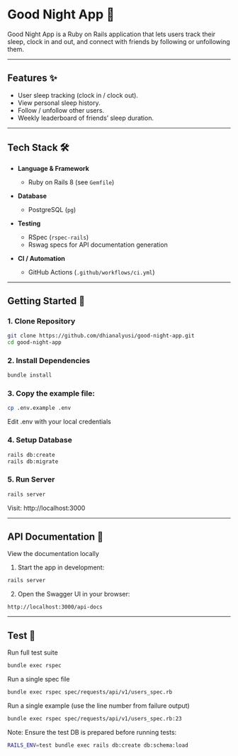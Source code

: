 # Good Night App 🌙

Good Night App is a Ruby on Rails application that lets users track their sleep, clock in and out, and connect with friends by following or unfollowing them.

---

## Features ✨
- User sleep tracking (clock in / clock out).
- View personal sleep history.
- Follow / unfollow other users.
- Weekly leaderboard of friends’ sleep duration.

---

## Tech Stack 🛠
- **Language & Framework**
  - Ruby on Rails 8 (see `Gemfile`)

- **Database**
  - PostgreSQL (`pg`)

- **Testing**
  - RSpec (`rspec-rails`)
  - Rswag specs for API documentation generation

- **CI / Automation**
  - GitHub Actions (`.github/workflows/ci.yml`)

---

## Getting Started 🚀

### 1. Clone Repository
```bash
git clone https://github.com/dhianalyusi/good-night-app.git
cd good-night-app
```

### 2. Install Dependencies
```bash
bundle install
```

### 3. Copy the example file:
```bash
cp .env.example .env
```
Edit .env with your local credentials

### 4. Setup Database
```bash
rails db:create
rails db:migrate
```

### 5. Run Server
```bash
rails server
```
Visit: http://localhost:3000

---

## API Documentation 📡

View the documentation locally
1. Start the app in development:
```bash
rails server
```
2. Open the Swagger UI in your browser:
```
http://localhost:3000/api-docs
```

---

## Test 🧪

Run full test suite
```bash
bundle exec rspec
```

Run a single spec file
```bash
bundle exec rspec spec/requests/api/v1/users_spec.rb
```

Run a single example (use the line number from failure output)
```bash
bundle exec rspec spec/requests/api/v1/users_spec.rb:23
```

Note: Ensure the test DB is prepared before running tests:
```bash
RAILS_ENV=test bundle exec rails db:create db:schema:load
```
